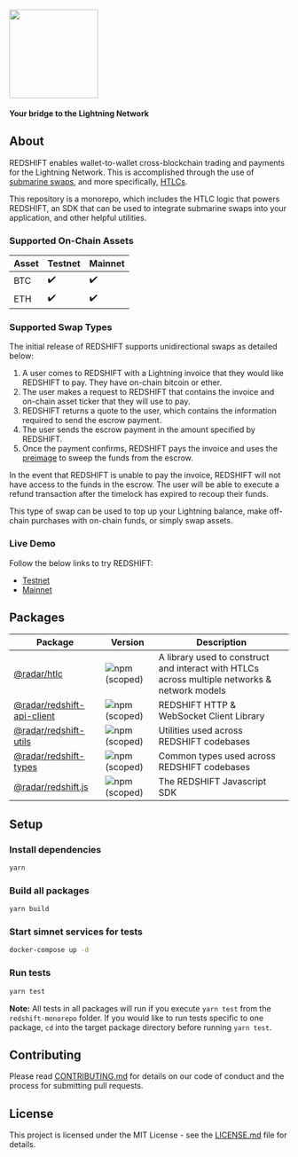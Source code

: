 # <img width="160" src="https://user-images.githubusercontent.com/20102664/66014847-9f8f4880-e48d-11e9-94ac-1def62896ad5.png" />

**Your bridge to the Lightning Network**

## About

REDSHIFT enables wallet-to-wallet cross-blockchain trading and payments for the Lightning Network. This is accomplished through the use of [submarine swaps](https://wiki.ion.radar.tech/tech/research/submarine-swap), and more specifically, [HTLCs](https://wiki.ion.radar.tech/tech/bitcoin/hltc).

This repository is a monorepo, which includes the HTLC logic that powers REDSHIFT, an SDK that can be used to integrate submarine swaps into your application, and other helpful utilities.

### Supported On-Chain Assets

| Asset | Testnet | Mainnet |
| ----------- | ----------- | ----------- |
| BTC | :heavy_check_mark: | :heavy_check_mark: |
| ETH | :heavy_check_mark: | :heavy_check_mark: |

### Supported Swap Types

The initial release of REDSHIFT supports unidirectional swaps as detailed below:

1. A user comes to REDSHIFT with a Lightning invoice that they would like REDSHIFT to pay. They have on-chain bitcoin or ether.
2. The user makes a request to REDSHIFT that contains the invoice and on-chain asset ticker that they will use to pay.
3. REDSHIFT returns a quote to the user, which contains the information required to send the escrow payment.
4. The user sends the escrow payment in the amount specified by REDSHIFT.
4. Once the payment confirms, REDSHIFT pays the invoice and uses the [preimage](https://wiki.ion.radar.tech/tech/bitcoin/pre-image) to sweep the funds from the escrow.

In the event that REDSHIFT is unable to pay the invoice, REDSHIFT will not have access to the funds in the escrow. The user will be able to execute a refund transaction after the timelock has expired to recoup their funds.

This type of swap can be used to top up your Lightning balance, make off-chain purchases with on-chain funds, or simply swap assets.

### Live Demo

Follow the below links to try REDSHIFT:

* [Testnet](https://widget.redshift.radar.tech)
* [Mainnet](https://ion.radar.tech/redshift)

## Packages

| Package | Version | Description |
| ----------- | ----------- | ----------- |
| [@radar/htlc](/packages/htlc) | ![npm (scoped)](https://img.shields.io/npm/v/@radar/htlc.svg) | A library used to construct and interact with HTLCs across multiple networks & network models |
| [@radar/redshift-api-client](/packages/redshift-api-client) | ![npm (scoped)](https://img.shields.io/npm/v/@radar/redshift-api-client.svg) | REDSHIFT HTTP & WebSocket Client Library |
| [@radar/redshift-utils](/packages/redshift-utils) | ![npm (scoped)](https://img.shields.io/npm/v/@radar/redshift-utils.svg) | Utilities used across REDSHIFT codebases |
| [@radar/redshift-types](/packages/redshift-types) | ![npm (scoped)](https://img.shields.io/npm/v/@radar/redshift-types.svg) | Common types used across REDSHIFT codebases |
| [@radar/redshift.js](/packages/redshift.js) | ![npm (scoped)](https://img.shields.io/npm/v/@radar/redshift.js.svg) | The REDSHIFT Javascript SDK |

## Setup

### Install dependencies
```sh
yarn
```

### Build all packages
```sh
yarn build
```

### Start simnet services for tests 
```sh
docker-compose up -d
```

### Run tests
```sh
yarn test
```

**Note:** All tests in all packages will run if you execute `yarn test` from the `redshift-monorepo` folder.
If you would like to run tests specific to one package, `cd` into the target package directory before running `yarn test`.

## Contributing

Please read [CONTRIBUTING.md](CONTRIBUTING.md) for details on our code of conduct and the process for submitting pull requests.

## License

This project is licensed under the MIT License - see the [LICENSE.md](LICENSE.md) file for details.
